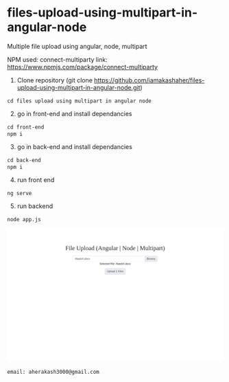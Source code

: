 # files-upload-using-multipart-in-angular-node
Multiple file upload using angular, node, multipart

NPM used: connect-multiparty
link: https://www.npmjs.com/package/connect-multiparty

1. Clone repository (git clone https://github.com/iamakashaher/files-upload-using-multipart-in-angular-node.git)
  ```
  cd files upload using multipart in angular node
  ```
2. go in front-end and install dependancies
  ```
  cd front-end
  npm i
  ```
3. go in back-end and install dependancies
  ```
  cd back-end
  npm i
  ```
4. run front end
  ```
  ng serve
  ```
5. run backend
  ```
  node app.js
  ```

![Files upload using multipart in angular node](https://github.com/iamakashaher/files-upload-using-multipart-in-angular-node/blob/master/home.png)

```
email: aherakash3000@gmail.com
```

